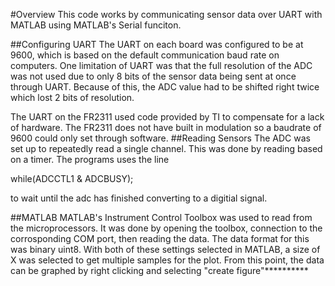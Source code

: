 #Overview
This code works by communicating sensor data over UART with MATLAB using MATLAB's Serial funciton.

##Configuring UART
The UART on each board was configured to be at 9600, which is based on the default communication baud rate on computers.
One limitation of UART was that the full resolution of the ADC was not used due to only 8 bits of the sensor data being sent at once through UART. 
Because of this, the ADC value had to be shifted right twice which lost 2 bits of resolution.

The UART on the FR2311 used code provided by TI to compensate for a lack of hardware. The FR2311 does not have built in modulation so a baudrate of 9600 could only set through software.
##Reading Sensors
The ADC was set up to repeatedly read a single channel. This was done by reading based on a timer. The programs uses the line

while(ADCCTL1 & ADCBUSY);

to wait until the adc has finished converting to a digitial signal. 

##MATLAB
MATLAB's Instrument Control Toolbox was used to read from the microprocessors. It was done by opening the toolbox, connection to the corrosponding COM port, then reading the data.
The data format for this was binary uint8. With both of these settings selected in MATLAB, a size of X was selected to get multiple samples for the plot. 
From this point, the data can be graphed by right clicking and selecting "create figure"********** 